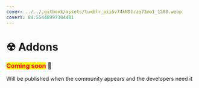 ```yaml
---
cover: ../../.gitbook/assets/tumblr_pii6v74kN91rzq73mo1_1280.webp
coverY: 84.55448997384481
---
```


# ☢ Addons

### <mark style="color:red;">**Coming soon**</mark> 👻

Will be published when the community appears and the developers need it
